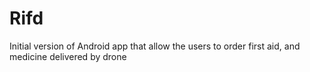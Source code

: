 # Rifd
Initial version of Android app that allow the users to order first aid, and medicine delivered by drone 
